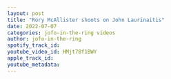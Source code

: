 ```yaml
---
layout: post
title: "Rory McAllister shoots on John Laurinaitis"
date: 2022-07-07
categories: jofo-in-the-ring videos
author: jofo-in-the-ring
spotify_track_id: 
youtube_video_id: HMjt78f1BWY
apple_track_id: 
youtube_metadata: 
---
```

